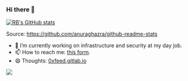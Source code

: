 ### Hi there 👋

<!--
**nitrocode/nitrocode** is a ✨ _special_ ✨ repository because its `README.md` (this file) appears on your GitHub profile.
-->

[![RB's GitHub stats](https://github-readme-stats.vercel.app/api?username=nitrocode&theme=cobalt)](https://github-readme-stats.vercel.app/api?username=nitrocode&theme=cobalt)

Source: https://github.com/anuraghazra/github-readme-stats

- 🔭 I’m currently working on infrastructure and security at my day job.
- 📫 How to reach me: [this form](https://bit.ly/2K7e76D).
- 😄 Thoughts: [0xfeed.gitlab.io](https://0xfeed.gitlab.io)

![](https://komarev.com/ghpvc/?username=nitrocode)
